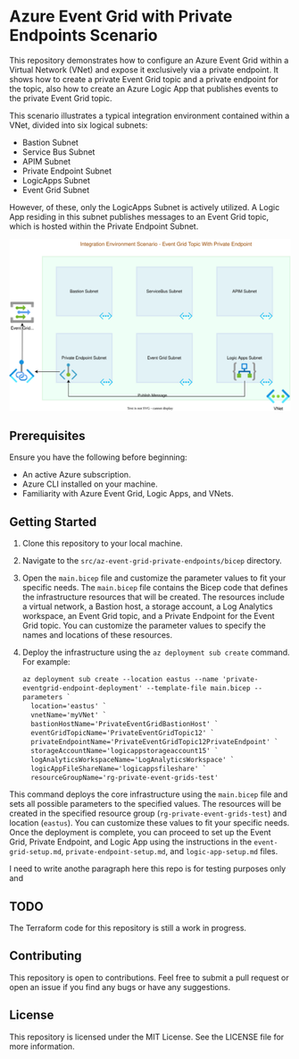 # Azure Event Grid with Private Endpoints Scenario

This repository demonstrates how to configure an Azure Event Grid within a Virtual Network (VNet) and expose it exclusively via a private endpoint. It shows how to create a private Event Grid topic and a private endpoint for the topic, also how to create an Azure Logic App that publishes events to the private Event Grid topic.

This scenario illustrates a typical integration environment contained within a VNet, divided into six logical subnets:

- Bastion Subnet
- Service Bus Subnet
- APIM Subnet
- Private Endpoint Subnet
- LogicApps Subnet
- Event Grid Subnet
 
However, of these, only the LogicApps Subnet is actively utilized. A Logic App residing in this subnet publishes messages to an Event Grid topic, which is hosted within the Private Endpoint Subnet.

![Event Grid Private Endpoints Scenario](eventgrid-private-endpoints-scenario.drawio.svg)

## Prerequisites

Ensure you have the following before beginning:

- An active Azure subscription.
- Azure CLI installed on your machine.
- Familiarity with Azure Event Grid, Logic Apps, and VNets.

## Getting Started

1. Clone this repository to your local machine.
2. Navigate to the `src/az-event-grid-private-endpoints/bicep` directory.
3. Open the `main.bicep` file and customize the parameter values to fit your specific needs. The `main.bicep` file contains the Bicep code that defines the infrastructure resources that will be created. The resources include a virtual network, a Bastion host, a storage account, a Log Analytics workspace, an Event Grid topic, and a Private Endpoint for the Event Grid topic. You can customize the parameter values to specify the names and locations of these resources.
4. Deploy the infrastructure using the `az deployment sub create` command. For example:

   ```shellscript
   az deployment sub create --location eastus --name 'private-eventgrid-endpoint-deployment' --template-file main.bicep --parameters `
     location='eastus' `
     vnetName='myVNet' `
     bastionHostName='PrivateEventGridBastionHost' `
     eventGridTopicName='PrivateEventGridTopic12' `
     privateEndpointName='PrivateEventGridTopic12PrivateEndpoint' `
     storageAccountName='logicappstorageaccount15' `
     logAnalyticsWorkspaceName='LogAnalyticsWorkspace' `
     logicAppFileShareName='logicappsfileshare' `
     resourceGroupName='rg-private-event-grids-test'
    ```

This command deploys the core infrastructure using the `main.bicep` file and sets all possible parameters to the specified values. The resources will be created in the specified resource group (`rg-private-event-grids-test`) and location (`eastus`). You can customize these values to fit your specific needs. Once the deployment is complete, you can proceed to set up the Event Grid, Private Endpoint, and Logic App using the instructions in the `event-grid-setup.md`, `private-endpoint-setup.md`, and `logic-app-setup.md` files.

I need to write anothe paragraph here
this repo is for testing purposes only and 

## TODO
The Terraform code for this repository is still a work in progress.

## Contributing

This repository is open to contributions. Feel free to submit a pull request or open an issue if you find any bugs or have any suggestions.

## License

This repository is licensed under the MIT License. See the LICENSE file for more information.